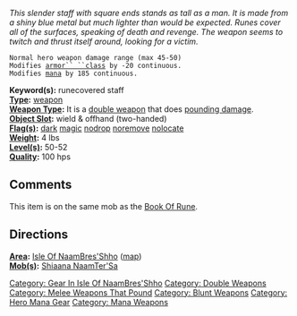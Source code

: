 *This slender staff with square ends stands as tall as a man. It is made
from a shiny blue metal but much lighter than would be expected. Runes
cover all of the surfaces, speaking of death and revenge. The weapon
seems to twitch and thrust itself around, looking for a victim.*

`Normal hero weapon damage range (max 45-50)`  
`Modifies `[`armor`` ``class`](Armor_Class "wikilink")` by -20 continuous.`  
`Modifies `[`mana`](Mana_Points "wikilink")` by 185 continuous.`

**Keyword(s):** runecovered staff  
**[Type](:Category:_Object_Types "wikilink"):**
[weapon](:Category:_Melee_Weapons "wikilink")  
**[Weapon Type](:Category:_Melee_Weapons "wikilink"):** It is a [double
weapon](:Category:_Double_Weapons "wikilink") that does [pounding
damage](:Category:_Melee_Weapons_That_Pound "wikilink").  
**[Object Slot](Object_Slot "wikilink"):** wield & offhand
(two-handed)  
**[Flag(s)](:Category:_Object_Flags "wikilink"):**
[dark](Dark_Flag "wikilink") [magic](Magic_Flag "wikilink")
[nodrop](NoDrop_Flag "wikilink") [noremove](NoRemove_Flag "wikilink")
[nolocate](NoLocate_Flag "wikilink")  
**[Weight](Object_Weight "wikilink"):** 4 lbs  
**[Level(s)](Object_Level "wikilink"):** 50-52  
**[Quality](Object_Quality "wikilink"):** 100 hps  

## Comments

This item is on the same mob as the [Book Of
Rune](Book_Of_Rune "wikilink").

## Directions

**[Area](:Category:_Areas "wikilink"):** [Isle Of
NaamBres'Shho](:Category:Isle_Of_NaamBres'Shho "wikilink")
([map](Isle_Of_NaamBres'Shho_Map "wikilink"))  
**[Mob(s)](:Category:_Mobs "wikilink"):** [Shiaana
NaamTer'Sa](Shiaana_NaamTer'Sa "wikilink")  

[Category: Gear In Isle Of
NaamBres'Shho](Category:_Gear_In_Isle_Of_NaamBres'Shho "wikilink")
[Category: Double Weapons](Category:_Double_Weapons "wikilink")
[Category: Melee Weapons That
Pound](Category:_Melee_Weapons_That_Pound "wikilink") [Category: Blunt
Weapons](Category:_Blunt_Weapons "wikilink") [Category: Hero Mana
Gear](Category:_Hero_Mana_Gear "wikilink") [Category: Mana
Weapons](Category:_Mana_Weapons "wikilink")
